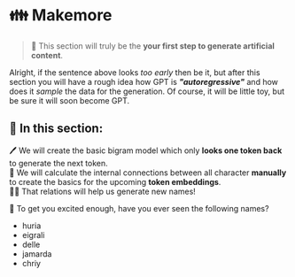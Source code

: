 # 👪 Makemore

>  👣 This section will truly be the **your first step to generate artificial content**.

Alright, if the sentence above looks *too early* then be it, but after this section you will have a rough idea how GPT is ***"autoregressive"*** and how does it *sample* the data for the generation. Of course, it will be little toy, but be sure it will soon become GPT.

## 📔 In this section:

🖊 We will create the basic bigram model which only **looks one token back** to generate the next token.<br>
🧮 We will calculate the internal connections between all character **manually** to create the basics for the upcoming **token embeddings**.<br>
🧞‍♂️ That relations will help us generate new names!<br>

🤨 To get you excited enough, have you ever seen the following names?

- huria
- eigrali
- delle
- jamarda
- chriy
